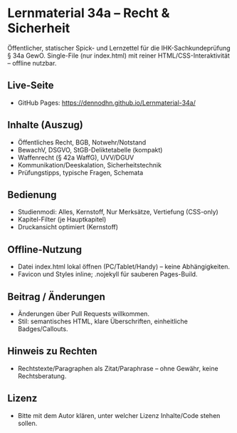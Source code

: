 ﻿# Lernmaterial 34a – Recht & Sicherheit

Öffentlicher, statischer Spick- und Lernzettel für die IHK-Sachkundeprüfung § 34a GewO. Single-File (nur index.html) mit reiner HTML/CSS-Interaktivität – offline nutzbar.

## Live-Seite
- GitHub Pages: https://dennodhn.github.io/Lernmaterial-34a/

## Inhalte (Auszug)
- Öffentliches Recht, BGB, Notwehr/Notstand
- BewachV, DSGVO, StGB-Deliktetabelle (kompakt)
- Waffenrecht (§ 42a WaffG), UVV/DGUV
- Kommunikation/Deeskalation, Sicherheitstechnik
- Prüfungstipps, typische Fragen, Schemata

## Bedienung
- Studienmodi: Alles, Kernstoff, Nur Merksätze, Vertiefung (CSS-only)
- Kapitel-Filter (je Hauptkapitel)
- Druckansicht optimiert (Kernstoff)

## Offline-Nutzung
- Datei index.html lokal öffnen (PC/Tablet/Handy) – keine Abhängigkeiten.
- Favicon und Styles inline; .nojekyll für sauberen Pages-Build.

## Beitrag / Änderungen
- Änderungen über Pull Requests willkommen.
- Stil: semantisches HTML, klare Überschriften, einheitliche Badges/Callouts.

## Hinweis zu Rechten
- Rechtstexte/Paragraphen als Zitat/Paraphrase – ohne Gewähr, keine Rechtsberatung.

## Lizenz
- Bitte mit dem Autor klären, unter welcher Lizenz Inhalte/Code stehen sollen.
